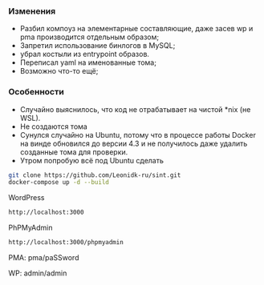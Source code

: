### Изменения

- Разбил компоуз на элементарные составляющие, даже засев wp и pma производится отдельным образом;
- Запретил использование бинлогов в MySQL;
- убрал костыли из entrypoint образов.
- Переписал yaml на именованные тома;
- Возможно что-то ещё;

### Особенности

- Случайно выяснилось, что код не отрабатывает на чистой *nix (не WSL).
- Не создаются тома
- Сунулся случайно на Ubuntu, потому что в процессе работы Docker на винде обновился до версии 4.3 и не получилось даже удалить созданные тома для проверки.
- Утром попробую всё под Ubuntu сделать

```sh
git clone https://github.com/Leonidk-ru/sint.git
docker-compose up -d --build
```
WordPress
```sh
http://localhost:3000 
```
PhPMyAdmin
```sh
http://localhost:3000/phpmyadmin
```
PMA: pma/paSSword

WP: admin/admin
